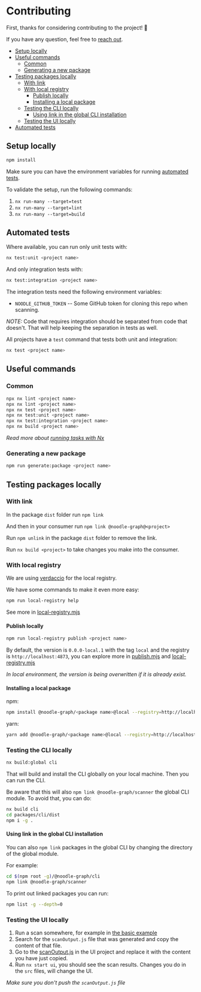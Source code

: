# Contributing

First, thanks for considering contributing to the project! 🤩

If you have any question, feel free to [reach out](https://github.com/dormeiri).

- [Setup locally](#setup-locally)
- [Useful commands](#useful-commands)
  - [Common](#common)
  - [Generating a new package](#generating-a-new-package)
- [Testing packages locally](#testing-packages-locally)
  - [With link](#with-link)
  - [With local registry](#with-local-registry)
    - [Publish locally](#publish-locally)
    - [Installing a local package](#installing-a-local-package)
  - [Testing the CLI locally](#testing-the-cli-locally)
    - [Using link in the global CLI installation](#using-link-in-the-global-cli-installation)
  - [Testing the UI locally](#testing-the-ui-locally)
- [Automated tests](#automated-tests)

## Setup locally

```bash
npm install
```

Make sure you can have the environment variables for running [automated tests](#automated-tests).

To validate the setup, run the following commands:

1. `nx run-many --target=test`
2. `nx run-many --target=lint`
3. `nx run-many --target=build`

## Automated tests

Where available, you can run only unit tests with:

```bash
nx test:unit <project name>
```

And only integration tests with:

```bash
nx test:integration <project name>
```

The integration tests need the following environment variables:

- `NOODLE_GITHUB_TOKEN` -- Some GitHub token for cloning this repo when scanning.

_NOTE:_ Code that requires integration should be separated from code that doesn't.
That will help keeping the separation in tests as well.

All projects have a `test` command that tests both unit and integration:

```bash
nx test <project name>
```

## Useful commands

### Common

```bash
npx nx lint <project name>
npx nx lint <project name>
npx nx test <project name>
npx nx test:unit <project name>
npx nx test:integration <project name>
npx nx build <project name>
```

_Read more about [running tasks with Nx](https://nx.dev/core-features/run-tasks)_

### Generating a new package

```bash
npm run generate:package <project name>
```

## Testing packages locally

### With link

In the package `dist` folder run `npm link`

And then in your consumer run `npm link @noodle-graph@<project>`

Run `npm unlink` in the package `dist` folder to remove the link.

Run `nx build <project>` to take changes you make into the consumer.

### With local registry

We are using [verdaccio](https://verdaccio.org/) for the local registry.

We have some commands to make it even more easy:

```bash
npm run local-registry help
```

See more in [local-registry.mjs](tools/scripts/local-registry.mjs)

#### Publish locally

```bash
npm run local-registry publish <project name>
```

By default, the version is `0.0.0-local.1` with the tag `local` and the registry is `http://localhost:4873`, you can explore more in [publish.mjs](tools/scripts/publish.mjs) and [local-registry.mjs](tools/scripts/local-registry.mjs)

_In local environment, the version is being overwritten if it is already exist._

#### Installing a local package

npm:

```bash
npm install @noodle-graph/<package name>@local --registry=http://localhost:4873
```

yarn:

```bash
yarn add @noodle-graph/<package name>@local --registry=http://localhost:4873
```

### Testing the CLI locally

```bash
nx build:global cli
```

That will build and install the CLI globally on your local machine. Then you can run the CLI.

Be aware that this will also `npm link @noodle-graph/scanner` the global CLI module. To avoid that, you can do:

```bash
nx build cli
cd packages/cli/dist
npm i -g .
```

#### Using link in the global CLI installation

You can also `npm link` packages in the global CLI by changing the directory of the global module.

For example:

```bash
cd $(npm root -g)/@noodle-graph/cli
npm link @noodle-graph/scanner
```

To print out linked packages you can run:

```bash
npm list -g --depth=0
```

### Testing the UI locally

1. Run a scan somewhere, for example in [the basic example](./examples/basic)
2. Search for the `scanOutput.js` file that was generated and copy the content of that file.
3. Go to the [scanOutput.js](./packages/ui/public/scanOutput.js) in the UI project and replace it with the content you have just copied.
4. Run `nx start ui`, you should see the scan results. Changes you do in the `src` files, will change the UI.

_Make sure you don't push the `scanOutput.js` file_
